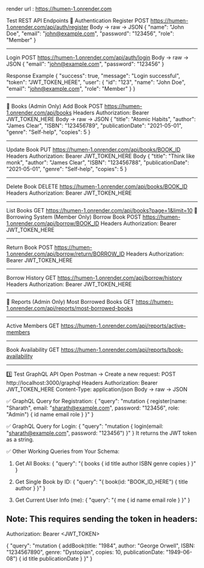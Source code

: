 render url : https://humen-1.onrender.com

Test REST API Endpoints
🔹 Authentication
Register
POST https://humen-1.onrender.com/api/auth/register
Body → raw → JSON
{
  "name": "John Doe",
  "email": "john@example.com",
  "password": "123456",
  "role": "Member"
}

_______________________________________________
Login
POST https://humen-1.onrender.com/api/auth/login
Body → raw → JSON
{
  "email": "john@example.com",
  "password": "123456"
}

Response Example
{
  "success": true,
  "message": "Login successful",
  "token": "JWT_TOKEN_HERE",
  "user": {
    "id": "123",
    "name": "John Doe",
    "email": "john@example.com",
    "role": "Member"
  }
}
________________________________________________________

🔹 Books (Admin Only)
Add Book
POST https://humen-1.onrender.com/api/books
Headers
Authorization: Bearer JWT_TOKEN_HERE
Body → raw → JSON
{
  "title": "Atomic Habits",
  "author": "James Clear",
  "ISBN": "123456789",
  "publicationDate": "2021-05-01",
  "genre": "Self-help",
  "copies": 5
}
_______________________________________________________
Update Book
PUT https://humen-1.onrender.com/api/books/BOOK_ID
Headers
Authorization: Bearer JWT_TOKEN_HERE
Body
{
  "title": "Think like monk",
  "author": "James Clear",
  "ISBN": "123456788",
  "publicationDate": "2021-05-01",
  "genre": "Self-help",
  "copies": 5
}

______________________________________________________
Delete Book
DELETE https://humen-1.onrender.com/api/books/BOOK_ID
Headers
Authorization: Bearer JWT_TOKEN_HERE

______________________________________________________
List Books
GET https://humen-1.onrender.com/api/books?page=1&limit=10
🔹 Borrowing System (Member Only)
Borrow Book
POST https://humen-1.onrender.com/api/borrow/BOOK_ID
Headers
Authorization: Bearer JWT_TOKEN_HERE
_____________________________________________________
Return Book
POST https://humen-1.onrender.com/api/borrow/return/BORROW_ID
Headers
Authorization: Bearer JWT_TOKEN_HERE
_____________________________________________________
Borrow History
GET https://humen-1.onrender.com/api/borrow/history
Headers
Authorization: Bearer JWT_TOKEN_HERE
____________________________________________________
🔹 Reports (Admin Only)
Most Borrowed Books
GET https://humen-1.onrender.com/api/reports/most-borrowed-books
_____________________________________________________
Active Members
GET https://humen-1.onrender.com/api/reports/active-members
______________________________________________________

Book Availability
GET https://humen-1.onrender.com/api/reports/book-availability

________________________________________________________
3️⃣ Test GraphQL API
Open Postman → Create a new request:
POST http://localhost:3000/graphql
Headers
Authorization: Bearer JWT_TOKEN_HERE
Content-Type: application/json
Body → raw → JSON


✅ GraphQL Query for Registration:
{
  "query": "mutation { register(name: \"Sharath\", email: \"sharath@example.com\", password: \"123456\", role: \"Admin\") { id name email role } }"
}


✅ GraphQL Query for Login:
{
  "query": "mutation { login(email: \"sharath@example.com\", password: \"123456\") }"
}
It returns the JWT token as a string.



✅ Other Working Queries from Your Schema:
1. Get All Books:
{
  "query": "{ books { id title author ISBN genre copies } }"
}


2. Get Single Book by ID:
{
  "query": "{ book(id: \"BOOK_ID_HERE\") { title author } }"
}


3. Get Current User Info (me):
{
  "query": "{ me { id name email role } }"
}

Note: This requires sending the token in headers:
-------------------------------------------------
Authorization: Bearer <JWT_TOKEN>

{
  "query": "mutation { addBook(title: \"1984\", author: \"George Orwell\", ISBN: \"1234567890\", genre: \"Dystopian\", copies: 10, publicationDate: \"1949-06-08\") { id title publicationDate } }"
}

